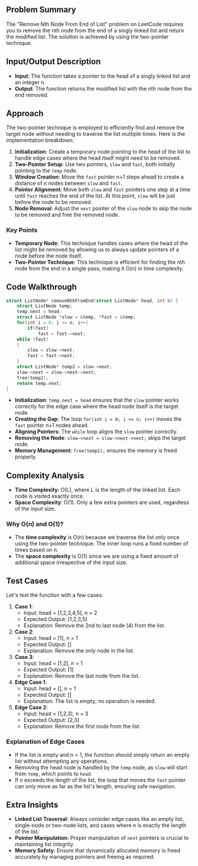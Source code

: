 ## Problem Summary
The "Remove Nth Node From End of List" problem on LeetCode requires you to remove the nth node from the end of a singly linked list and return the modified list. The solution is achieved by using the two-pointer technique.

## Input/Output Description
- **Input**: The function takes a pointer to the head of a singly linked list and an integer n.
- **Output**: The function returns the modified list with the nth node from the end removed.

## Approach
The two-pointer technique is employed to efficiently find and remove the target node without needing to traverse the list multiple times. Here is the implementation breakdown:

1. **Initialization**: Create a temporary node pointing to the head of the list to handle edge cases where the head itself might need to be removed.
2. **Two-Pointer Setup**: Use two pointers, `slow` and `fast`, both initially pointing to the `temp` node.
3. **Window Creation**: Move the `fast` pointer n+1 steps ahead to create a distance of n nodes between `slow` and `fast`.
4. **Pointer Alignment**: Move both `slow` and `fast` pointers one step at a time until `fast` reaches the end of the list. At this point, `slow` will be just before the node to be removed.
5. **Node Removal**: Adjust the `next` pointer of the `slow` node to skip the node to be removed and free the removed node.

### Key Points
- **Temporary Node**: This technique handles cases where the head of the list might be removed by allowing us to always update pointers of a node before the node itself.
- **Two-Pointer Technique**: This technique is efficient for finding the nth node from the end in a single pass, making it O(n) in time complexity.

## Code Walkthrough
```c
struct ListNode* removeNthFromEnd(struct ListNode* head, int n) {
    struct ListNode temp;
    temp.next = head;
    struct ListNode *slow = &temp, *fast = &temp;
    for(int i = 0; i <= n; i++)
        if(fast)
            fast = fast->next;
    while (fast)
    {
        slow = slow->next;
        fast = fast->next;
    }
    struct ListNode* temp2 = slow->next;
    slow->next = slow->next->next;
    free(temp2);
    return temp.next;
}
```

- **Initialization**: `temp.next = head` ensures that the `slow` pointer works correctly for the edge case where the head node itself is the target node.
- **Creating the Gap**: The loop `for(int i = 0; i <= n; i++)` moves the `fast` pointer n+1 nodes ahead.
- **Aligning Pointers**: The `while` loop aligns the `slow` pointer correctly.
- **Removing the Node**: `slow->next = slow->next->next;` skips the target node.
- **Memory Management**: `free(temp2);` ensures the memory is freed properly.

## Complexity Analysis
- **Time Complexity**: O(L), where L is the length of the linked list. Each node is visited exactly once.
- **Space Complexity**: O(1). Only a few extra pointers are used, regardless of the input size.

### Why O(n) and O(1)?
- The **time complexity** is O(n) because we traverse the list only once using the two-pointer technique. The inner loop runs a fixed number of times based on n.
- The **space complexity** is O(1) since we are using a fixed amount of additional space irrespective of the input size.

## Test Cases
Let's test the function with a few cases:
1. **Case 1**: 
   - Input: head = [1,2,3,4,5], n = 2
   - Expected Output: [1,2,3,5]
   - Explanation: Remove the 2nd to last node (4) from the list.
2. **Case 2**: 
   - Input: head = [1], n = 1
   - Expected Output: []
   - Explanation: Remove the only node in the list.
3. **Case 3**: 
   - Input: head = [1,2], n = 1
   - Expected Output: [1]
   - Explanation: Remove the last node from the list.
4. **Edge Case 1**: 
   - Input: head = [], n = 1
   - Expected Output: []
   - Explanation: The list is empty; no operation is needed.
5. **Edge Case 2**: 
   - Input: head = [1,2,3], n = 3
   - Expected Output: [2,3]
   - Explanation: Remove the first node from the list.

### Explanation of Edge Cases
- If the list is empty and n = 1, the function should simply return an empty list without attempting any operations.
- Removing the head node is handled by the `temp` node, as `slow` will start from `temp`, which points to `head`.
- If n exceeds the length of the list, the loop that moves the `fast` pointer can only move as far as the list's length, ensuring safe navigation.

## Extra Insights
- **Linked List Traversal**: Always consider edge cases like an empty list, single-node or two-node lists, and cases where n is exactly the length of the list.
- **Pointer Manipulation**: Proper manipulation of `next` pointers is crucial to maintaining list integrity.
- **Memory Safety**: Ensure that dynamically allocated memory is freed accurately by managing pointers and freeing as required.

